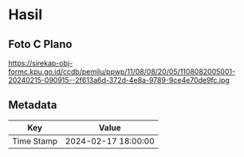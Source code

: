 # Hasil

## Foto C Plano

https://sirekap-obj-formc.kpu.go.id/ccdb/pemilu/ppwp/11/08/08/20/05/1108082005001-20240215-090915--2f613a6d-372d-4e8a-9789-9ce4e70de9fc.jpg


## Metadata

| Key        | Value               |
| ---------- | ------------------- |
| Time Stamp | 2024-02-17 18:00:00 |



